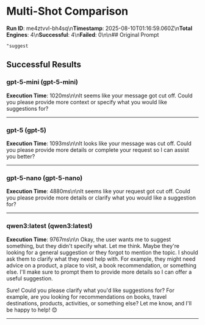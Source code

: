 # Multi-Shot Comparison

**Run ID**: me4ztvvl-bh4sq\n**Timestamp**: 2025-08-10T01:16:59.060Z\n**Total Engines**: 4\n**Successful**: 4\n**Failed**: 0\n\n## Original Prompt
```
"suggest
```

## Successful Results

### gpt-5-mini (gpt-5-mini)
**Execution Time**: 1020ms\n\nIt seems like your message got cut off. Could you please provide more context or specify what you would like suggestions for?

---

### gpt-5 (gpt-5)
**Execution Time**: 1093ms\n\nIt looks like your message was cut off. Could you please provide more details or complete your request so I can assist you better?

---

### gpt-5-nano (gpt-5-nano)
**Execution Time**: 4880ms\n\nIt seems like your request got cut off. Could you please provide more details or clarify what you would like a suggestion for?

---

### qwen3:latest (qwen3:latest)
**Execution Time**: 9767ms\n\n<think>
Okay, the user wants me to suggest something, but they didn't specify what. Let me think. Maybe they're looking for a general suggestion or they forgot to mention the topic. I should ask them to clarify what they need help with. For example, they might need advice on a product, a place to visit, a book recommendation, or something else. I'll make sure to prompt them to provide more details so I can offer a useful suggestion.
</think>

Sure! Could you please clarify what you'd like suggestions for? For example, are you looking for recommendations on books, travel destinations, products, activities, or something else? Let me know, and I'll be happy to help! 😊

---

